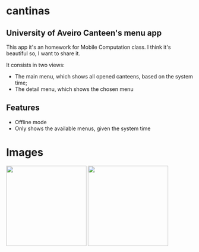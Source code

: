 # cantinas
## University of Aveiro Canteen's menu app

This app it's an homework for Mobile Computation class. I think it's beautiful so, I want to share it.

It consists in two views:
* The main menu, which shows all opened canteens, based on the system time;
* The detail menu, which shows the chosen menu

## Features

* Offline mode
* Only shows the available menus, given the system time

# Images

<img src="https://cloud.githubusercontent.com/assets/5176790/19070579/e7e7668e-8a23-11e6-9fba-60ac65895f08.png" width=216 />

<img src="https://cloud.githubusercontent.com/assets/5176790/19070581/e92fac72-8a23-11e6-9b17-9689899ba991.png" width=216 />
